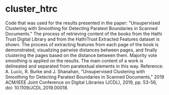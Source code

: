 # cluster_htrc
Code that was used for the results presented in the paper: "Unsupervised Clustering with Smoothing for Detecting Paratext Boundaries in Scanned Documents."
The process of retrieving content of the books from the Hathi Trust Digital Library and from the HathiTrust Extracted Features dataset is shown.
The process of extracting features from each page of the book is demonstrated, visualizing pairwise distances between pages, and finally clustering the pages
based on the distance between them.
Majority vote smoothing is applied on the results. 
The main content of a work is delineated and separated from paratextual elements in this way.
Reference: A. Lucic, R. Burke and J. Shanahan, "Unsupervised Clustering with Smoothing for Detecting Paratext Boundaries in Scanned Documents," 2019 ACM/IEEE Joint Conference on Digital Libraries (JCDL), 2019, pp. 53-56, doi: 10.1109/JCDL.2019.00018.
